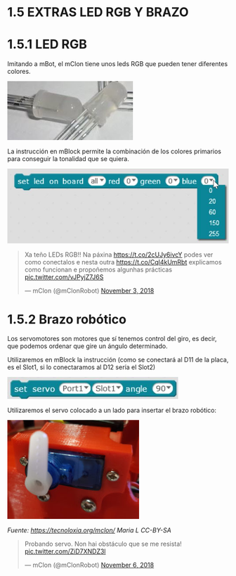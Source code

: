 # 1.5 EXTRAS LED RGB Y BRAZO

# 1.5.1 LED RGB

Imitando a mBot, el mClon tiene unos leds RGB que pueden tener diferentes colores.

![](/assets/ledrgb.jpg)

La instrucción en mBlock permite la combinación de los colores primarios para conseguir la tonalidad que se quiera.

![](/assets/instruccionrgb.jpg)


<blockquote class="twitter-tweet"><p lang="es" dir="ltr">Xa teño LEDs RGB!! Na páxina <a href="https://t.co/2cUJy6ivcY">https://t.co/2cUJy6ivcY</a> podes ver como conectalos e nesta outra <a href="https://t.co/Cql4kUmRbt">https://t.co/Cql4kUmRbt</a> explicamos como funcionan e propoñemos algunhas prácticas <a href="https://t.co/vJPyjZ7J6S">pic.twitter.com/vJPyjZ7J6S</a></p>&mdash; mClon (@mClonRobot) <a href="https://twitter.com/mClonRobot/status/1058711684053897216?ref_src=twsrc%5Etfw">November 3, 2018</a></blockquote> <script async src="https://platform.twitter.com/widgets.js" charset="utf-8"></script>

# 1.5.2 Brazo robótico

Los servomotores son motores que sí tenemos control del giro, es decir, que podemos ordenar que gire un ángulo determinado.

Utilizaremos en mBlock la instrucción (como se conectará al D11 de la placa, es el Slot1, si lo conectaramos al D12 sería el Slot2)

![](/assets/instruccionservo.jpg)

Utilizaremos el servo colocado a un lado para insertar el brazo robótico:

![](/assets/servoBrazo5-300x225.jpg)

_Fuente: https://tecnoloxia.org/mclon/ Maria L      CC-BY-SA_

<blockquote class="twitter-tweet"><p lang="es" dir="ltr">Probando servo. Non hai obstáculo que se me resista! <a href="https://t.co/ZiD7XNDZ3l">pic.twitter.com/ZiD7XNDZ3l</a></p>&mdash; mClon (@mClonRobot) <a href="https://twitter.com/mClonRobot/status/1059824892915433475?ref_src=twsrc%5Etfw">November 6, 2018</a></blockquote> <script async src="https://platform.twitter.com/widgets.js" charset="utf-8"></script>
